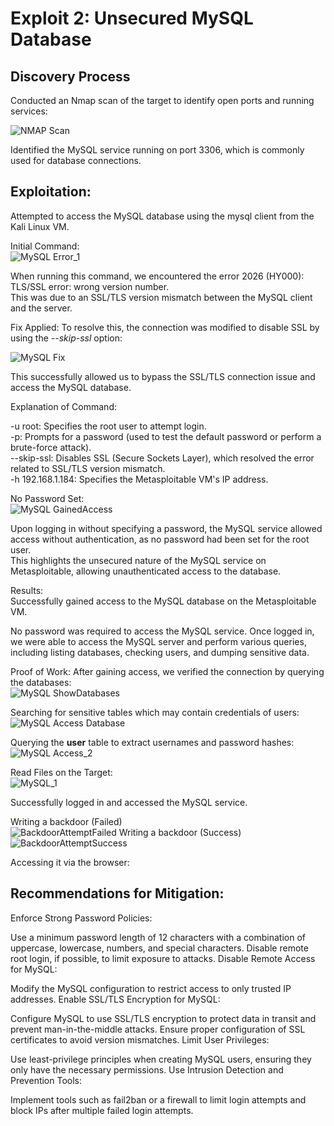 # Exploit 2: Unsecured MySQL Database                                                                                 

## Discovery Process                                                                                 
Conducted an Nmap scan of the target to identify open ports and running services:

![NMAP Scan](https://github.com/user-attachments/assets/e5d33e05-78da-48f0-a3e3-a1c308f17f50)

Identified the MySQL service running on port 3306, which is commonly used for database connections.

## Exploitation:                                                                                 
Attempted to access the MySQL database using the mysql client from the Kali Linux VM.

Initial Command:                                                                                 
![MySQL Error_1](https://github.com/user-attachments/assets/52bf360b-d789-4edf-8ba4-d3a9a89dc807)

When running this command, we encountered the error 2026 (HY000): TLS/SSL error: wrong version number.                                           
This was due to an SSL/TLS version mismatch between the MySQL client and the server.

Fix Applied: To resolve this, the connection was modified to disable SSL by using the *--skip-ssl* option:

![MySQL Fix](https://github.com/user-attachments/assets/0ede96c3-1cfe-41f6-85e4-77c3c86b96f3)

This successfully allowed us to bypass the SSL/TLS connection issue and access the MySQL database.

Explanation of Command:                                                                                 

-u root: Specifies the root user to attempt login.                                                                                 
-p: Prompts for a password (used to test the default password or perform a brute-force attack).                                                                                 
--skip-ssl: Disables SSL (Secure Sockets Layer), which resolved the error related to SSL/TLS version mismatch.                                                                                 
-h 192.168.1.184: Specifies the Metasploitable VM's IP address.                                                                                 

No Password Set:                                                                                 
![MySQL GainedAccess](https://github.com/user-attachments/assets/4ca770eb-4f75-48d5-aade-e57952a8ecc8)

Upon logging in without specifying a password, the MySQL service allowed access without authentication, as no password had been set for the root user.                                                                                 
This highlights the unsecured nature of the MySQL service on Metasploitable, allowing unauthenticated access to the database.                                                                                 

Results:                                                                                 
Successfully gained access to the MySQL database on the Metasploitable VM.                                                                                 

No password was required to access the MySQL service.
Once logged in, we were able to access the MySQL server and perform various queries, including listing databases, checking users, and dumping sensitive data.

Proof of Work:
After gaining access, we verified the connection by querying the databases:                                
![MySQL ShowDatabases](https://github.com/user-attachments/assets/39378eaf-e8d1-40b7-a8c8-47aa3e2baa6f)

Searching for sensitive tables which may contain credentials of users:                                
![MySQL Access Database](https://github.com/user-attachments/assets/8a98e1a9-73d1-4153-aee1-693f52aa2f17)

Querying the **user** table to extract usernames and password hashes:                                
![MySQL Access_2](https://github.com/user-attachments/assets/07b73488-69c4-4aaf-aa3f-d1ca680cee0e)

Read Files on the Target:                                                                                                
![MySQL_1](https://github.com/user-attachments/assets/8a37ea5a-fdb8-45ab-acac-7457733c4b13)

Successfully logged in and accessed the MySQL service.                                                                           

Writing a backdoor (Failed)                                                                           
![BackdoorAttemptFailed](https://github.com/user-attachments/assets/b2b2d9d9-6d2d-4ab7-83d2-dd748931ddbc)
Writing a backdoor (Success)                                                                           
![BackdoorAttemptSuccess](https://github.com/user-attachments/assets/2bb7efe1-0b53-4f47-a74b-12bcdce9689c)


Accessing it via the browser:                                                                           

## Recommendations for Mitigation:
Enforce Strong Password Policies:

Use a minimum password length of 12 characters with a combination of uppercase, lowercase, numbers, and special characters.
Disable remote root login, if possible, to limit exposure to attacks.
Disable Remote Access for MySQL:

Modify the MySQL configuration to restrict access to only trusted IP addresses.
Enable SSL/TLS Encryption for MySQL:

Configure MySQL to use SSL/TLS encryption to protect data in transit and prevent man-in-the-middle attacks.
Ensure proper configuration of SSL certificates to avoid version mismatches.
Limit User Privileges:

Use least-privilege principles when creating MySQL users, ensuring they only have the necessary permissions.
Use Intrusion Detection and Prevention Tools:

Implement tools such as fail2ban or a firewall to limit login attempts and block IPs after multiple failed login attempts.
